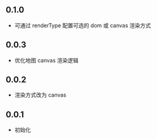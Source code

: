 ## 0.1.0

- 可通过 renderType 配置可选的 dom 或 canvas 渲染方式

## 0.0.3

- 优化地图 canvas 渲染逻辑

## 0.0.2

- 渲染方式改为 canvas

## 0.0.1

- 初始化
